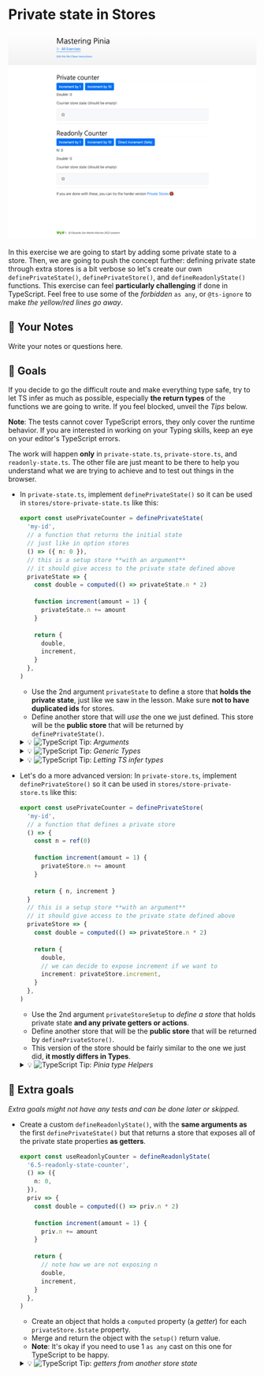 # Private state in Stores

<picture>
  <source srcset="./.internal/screenshot-dark.png" media="(prefers-color-scheme: dark)">
  <img src="./.internal/screenshot-light.png">
</picture>

In this exercise we are going to start by adding some private state to a store. Then, we are going to push the concept
further: defining private state through extra stores is a bit verbose so let's create our own `definePrivateState()`,
`definePrivateStore()`, and `defineReadonlyState()` functions. This exercise can feel **particularly challenging** if
done in TypeScript. Feel free to use some of the _forbidden_ `as any`, or `@ts-ignore` to make _the yellow/red lines go
away_.

## 📝 Your Notes

Write your notes or questions here.

## 🎯 Goals

If you decide to go the difficult route and make everything type safe, try to let TS infer as much as possible,
especially **the return types** of the functions we are going to write. If you feel blocked, unveil the _Tips_ below.

**Note**: The tests cannot cover TypeScript errors, they only cover the runtime behavior. If you are interested in
working on your Typing skills, keep an eye on your editor's TypeScript errors.

The work will happen **only** in `private-state.ts`, `private-store.ts`, and `readonly-state.ts`. The other file are
just meant to be there to help you understand what we are trying to achieve and to test out things in the browser.

- In `private-state.ts`, implement `definePrivateState()` so it can be used in `stores/store-private-state.ts` like
  this:

  ```ts
  export const usePrivateCounter = definePrivateState(
    'my-id',
    // a function that returns the initial state
    // just like in option stores
    () => ({ n: 0 }),
    // this is a setup store **with an argument**
    // it should give access to the private state defined above
    privateState => {
      const double = computed(() => privateState.n * 2)

      function increment(amount = 1) {
        privateState.n += amount
      }

      return {
        double,
        increment,
      }
    },
  )
  ```

  - Use the 2nd argument `privateState` to define a store that **holds the private state**, just like we saw in the
    lesson. Make sure **not to have duplicated ids** for stores.
  - Define another store that will _use_ the one we just defined. This store will be the **public store** that will be
    returned by `definePrivateState()`.

  <details>
  <summary>💡 <img class="tip-logo" src="/logo-ts.svg" alt="TypeScript"> Tip: <i>Arguments</i></summary>

  `definePrivateState()` should accept 3 generics. One used by each argument. This doesn't mean it should just be:

  ```ts
  definePrivateState<
    // feel free to name them as you want
    Id,
    PrivateState,
    SetupStore
  >(id: Id, privateState: PrivateState, SetupStore) {
    // ...
  }
  ```

  The _more_ you can constrain a type, the better TypeScript will be at inferring it!

  </details>

  <details>
  <summary>💡 <img class="tip-logo" src="/logo-ts.svg" alt="TypeScript"> Tip: <i>Generic Types</i></summary>

  If you one of the following error:

  ```
  Type 'Id' is not assignable to type 'string'
  Type 'PrivateState' is not assignable to type 'StateTree'
  ```

  `Id` and `PrivateState` are the generic types I used but you might have named them differently.

  It means the generic `PrivateState` is not constrained enough. You can fix it by adding a constraint to the generic:

  ```ts
  function definePrivateState<
    Id extends string,
    PublicState extends StateTree,
    // TODO: You still have to figure out this one
    SetupReturn,
  >(/* ... */) {
    // ...
  }
  ```

  </details>

  <details>
  <summary>💡 <img class="tip-logo" src="/logo-ts.svg" alt="TypeScript"> Tip: <i>Letting TS infer types</i></summary>

  In order to get the most out of TypeScript inference, try to be as close to the actual type you want to use in your
  generics. For example, instead of doing this:

  ```ts
  export function definePrivateState<
    Id,
    // we are aligning with the type of the 2nd argument
    PrivateState extends () => StateTree,
    SetupReturn,
  >(
    id: Id,
    // 👉 look how we just consume the type here
    privateStateFn: PrivateState,
    // 👉 here we can use type helpers but the return type is not inferred as we want
    setup: (privateSTate: ReturnType<PrivateState>) => SetupReturn,
  ) {
    // ... hiding the rest of the solution
    setup(privateStore.$state) // 🔴 type error
  }
  ```

  What we want is the actual shape of the state, not the function that returns it. We can do this:

  ```ts
  export function definePrivateState<
    Id,
    // we are aligning with the type of the 2nd argument
    PrivateState extends StateTree,
    SetupReturn,
  >(
    id: Id,
    // 👉 Here the type PrivateState is closer to what we need
    privateStateFn: () => PrivateState,
    // 👉 And we can use it directly here
    setup: (privateSTate: PrivateState) => SetupReturn,
  ) {
    // ... hiding the rest of the solution
    setup(privateStore.$state) // ✅ No error!
  }
  ```

  </details>

- Let's do a more advanced version: In `private-store.ts`, implement `definePrivateStore()` so it can be used in
  `stores/store-private-store.ts` like this:

  ```ts
  export const usePrivateCounter = definePrivateStore(
    'my-id',
    // a function that defines a private store
    () => {
      const n = ref(0)

      function increment(amount = 1) {
        privateStore.n += amount
      }

      return { n, increment }
    }
    // this is a setup store **with an argument**
    // it should give access to the private state defined above
    privateStore => {
      const double = computed(() => privateStore.n * 2)

      return {
        double,
        // we can decide to expose increment if we want to
        increment: privateStore.increment,
      }
    },
  )
  ```

  - Use the 2nd argument `privateStoreSetup` to _define a store_ that holds private state **and any private getters or
    actions**.
  - Define another store that will be the **public store** that will be returned by `definePrivateStore()`.
  - This version of the store should be fairly similar to the one we just did, **it mostly differs in Types**.

  <details>
  <summary>💡 <img class="tip-logo" src="/logo-ts.svg" alt="TypeScript"> Tip: <i>Pinia type Helpers</i></summary>

  Pinia exposes some type helpers to work with Store types. In this scenario, we need a way to extract the type of a
  _Store instance_ from the `privateStoreSetup` function. We can use `SetupStoreDefinition` for that:

  ```ts
  import { SetupStoreDefinition, defineStore } from 'pinia'

  export function definePrivateStore<
    Id extends string,
    // 👇 no extends constraint this time, like with StoreSetup
    PrivateStore,
    StoreSetup,
  >(
    id: Id,
    // 👇 same as before
    privateStoreSetup: () => PrivateStore,
    setup: (
      // 👇 We need to get a bit more complex here
      privateState: ReturnType<SetupStoreDefinition<string, PrivateStore>>,
    ) => StoreSetup,
  ) {
    // ...
  }
  ```

  </details>

## 💪 Extra goals

_Extra goals might not have any tests and can be done later or skipped._

- Create a custom `defineReadonlyState()`, with the **same arguments as** the first `definePrivateState()` but that
  returns a store that exposes all of the private state properties **as getters**.

  ```ts
  export const useReadonlyCounter = defineReadonlyState(
    '6.5-readonly-state-counter',
    () => ({
      n: 0,
    }),
    priv => {
      const double = computed(() => priv.n * 2)

      function increment(amount = 1) {
        priv.n += amount
      }

      return {
        // note how we are not exposing n
        double,
        increment,
      }
    },
  )
  ```

  - Create an object that holds a `computed` property (a _getter_) for each `privateStore.$state` property.
  - Merge and return the object with the `setup()` return value.
  - **Note**: It's okay if you need to use 1 `as any` cast on this one for TypeScript to be happy.

  <details>
  <summary>💡 <img class="tip-logo" src="/logo-ts.svg" alt="TypeScript"> Tip: <i>getters from another store state</i></summary>

  You can type the object that holds the getters be using a `K in keyof PrivateState` and the `ComputedRef` type from
  Vue:

  ```ts
  const privateStateAsGetters: {
    [K in keyof PrivateState]: ComputedRef<PrivateState[K]>
    // NOTE: this one is a bit harder to get typed correctly as we fill the object afterwards
  } = {} as any

  for (const key in privateStore.$state) {
    // ...
  }
  ```

  This should let TypeScript to infer the correct type if you return it with

  ```ts
  return { ...privateStateAsGetters, ...setupReturn }
  ```

  </details>
